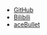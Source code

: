 <!--
 * @Description: 
 * @Author: Bullet.S
 * @Date: 2019-12-05 13:18:17
 * @LastEditors: Bullet.S
 * @LastEditTime: 2019-12-05 13:21:23
 * @Email: animator.bullet@foxmail.com
 -->
<!-- _navbar.md -->

* [GitHub]("https://github.com/AnimatorBullet")
* [Bilibili](https://space.bilibili.com/2031113)
* [aceBullet](https://acebullet.tk)